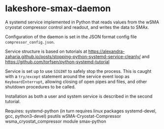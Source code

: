 # lakeshore-smax-daemon

A systemd service implemented in Python that reads values from the wSMA cryostat compressor control and readout, and writes the data to SMAx.

Configuration of the daemon is set in the JSON format config file `compressor_config.json`.

Service structure is based on tutorials at https://alexandra-zaharia.github.io/posts/stopping-python-systemd-service-cleanly/ and https://github.com/torfsen/python-systemd-tutorial

Service is set up to use `SIGINT` to safely stop the process.  This is caught with a `try/except` statement around the service event loop as `KeyboardInterrupt`, allowing closing of open pipes and files, and other shutdown procedures to be called.

Installation as both a user and system service is described in the second tutorial.

Requires:
systemd-python (in turn requires linux packages systemd-devel, gcc, python3-devel)
psutils
wSMA-Cryostat-Compressor wsma_cryostat_compressor module
smax-python
